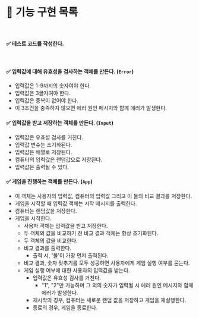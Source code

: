 # 📌 기능 구현 목록

<br />

#### ✅ 테스트 코드를 작성한다.

<br />

#### ✅ 입력값에 대해 유효성을 검사하는 객체를 만든다. (`Error`)

- 입력값은 1-9까지의 숫자여야 한다.
- 입력값은 3글자여야 한다.
- 입력값은 중복이 없어야 한다.
- 이 3조건을 충족하지 않으면 에러 원인 메시지와 함께 에러가 발생한다.
  <br />

#### ✅ 입력값을 받고 저장하는 객체를 만든다. (`Input`)

- 입력값은 유효성 검사를 거친다.
- 입력값 변수는 초기화된다.
- 입력값은 배열로 저장된다.
- 컴퓨터의 입력값은 랜덤값으로 저장된다.
- 입력값은 출력될 수 있다.
  <br />

#### ✅ 게임을 진행하는 객체를 만든다. (`App`)

- 이 객체는 사용자의 입력값, 컴퓨터의 입력값 그리고 이 둘의 비교 결과를 저장한다.
- 게임을 시작할 때 입력값 객체는 시작 메시지를 출력한다.
- 컴퓨터는 랜덤값을 저장한다.
- 게임을 시작한다.
  - 사용자 객체는 입력값을 받고 저장한다.
  - 두 객체의 값을 비교하기 전 비교 결과 객체는 항상 초기화된다.
  - 두 객체의 값을 비교한다.
  - 비교 결과를 출력한다.
    - 출력 시, '볼'이 가장 먼저 출력된다.
  - 비교 결과, 숫자 맞추기를 모두 성공하면 사용자에게 게임 실행 여부를 묻는다.
  - 게임 실행 여부에 대한 사용자의 입력값을 받는다.
    - 입력값은 유효성 검사를 거친다.
      - "1", "2"만 가능하며 그 외의 숫자가 입력될 시 에러 원인 메시지와 함께 에러가 발생한다.
    - 재시작의 경우, 컴퓨터는 새로운 랜덤 값을 저장하고 게임을 재실행한다.
    - 종료의 경우, 게임을 종료한다.
